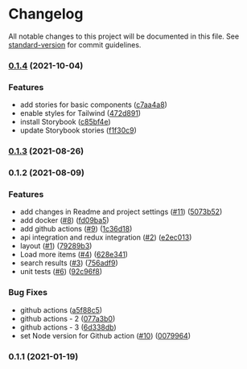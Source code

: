 # Changelog

All notable changes to this project will be documented in this file. See [standard-version](https://github.com/conventional-changelog/standard-version) for commit guidelines.

### [0.1.4](https://github.com/jtroya/artwork-search/compare/v0.1.3...v0.1.4) (2021-10-04)


### Features

* add stories for basic components ([c7aa4a8](https://github.com/jtroya/artwork-search/commit/c7aa4a882acff9385c93ca37ce0c879ec266abb7))
* enable styles for Tailwind ([472d891](https://github.com/jtroya/artwork-search/commit/472d8910c2b4a9c2b1cb4ecc0d788840d696ba45))
* install Storybook ([c85bf4e](https://github.com/jtroya/artwork-search/commit/c85bf4edbc6068fbd9e7333e957fcc69716a0edc))
* update Storybook stories ([f1f30c9](https://github.com/jtroya/artwork-search/commit/f1f30c904b4abd17ea75359f86e403e8a5307fea))

### [0.1.3](https://github.com/jtroya/artwork-search/compare/v0.1.2...v0.1.3) (2021-08-26)

### 0.1.2 (2021-08-09)


### Features

* add changes in Readme and project settings ([#11](https://github.com/jtroya/artwork-search/issues/11)) ([5073b52](https://github.com/jtroya/artwork-search/commit/5073b526dd2bb270a5ce4fbbd8047ad512334d56))
* add docker ([#8](https://github.com/jtroya/artwork-search/issues/8)) ([fd09ba5](https://github.com/jtroya/artwork-search/commit/fd09ba50b5f3a007847164c2e16eb648f4e05834))
* add github actions ([#9](https://github.com/jtroya/artwork-search/issues/9)) ([1c36d18](https://github.com/jtroya/artwork-search/commit/1c36d185bd07b4716d025fd06dbb4130f102083d))
* api integration and redux integration ([#2](https://github.com/jtroya/artwork-search/issues/2)) ([e2ec013](https://github.com/jtroya/artwork-search/commit/e2ec013e352d429d292131c16f39519d4aef0ba0))
* layout ([#1](https://github.com/jtroya/artwork-search/issues/1)) ([79289b3](https://github.com/jtroya/artwork-search/commit/79289b33345c73a7d4c481bbc6c80050fb1793c7))
* Load more items ([#4](https://github.com/jtroya/artwork-search/issues/4)) ([628e341](https://github.com/jtroya/artwork-search/commit/628e341bca73e007eead4848b6875c1106c3df06))
* search results ([#3](https://github.com/jtroya/artwork-search/issues/3)) ([756adf9](https://github.com/jtroya/artwork-search/commit/756adf95c9fdefe2f99d5f3e8b8e81c0f7c626c7))
* unit tests ([#6](https://github.com/jtroya/artwork-search/issues/6)) ([92c96f8](https://github.com/jtroya/artwork-search/commit/92c96f82365322eb63bc9ddc305d03afd91cc6ea))


### Bug Fixes

* github actions ([a5f88c5](https://github.com/jtroya/artwork-search/commit/a5f88c5a3de8e8e5a7b2c59d5d3b2f402c3b0327))
* github actions - 2 ([077a3b0](https://github.com/jtroya/artwork-search/commit/077a3b07adbd0e89aa4077be50c50711d4587b90))
* github actions - 3 ([6d338db](https://github.com/jtroya/artwork-search/commit/6d338db5932b61f0efea8fcdf46355efce23452b))
* set Node version for Github action ([#10](https://github.com/jtroya/artwork-search/issues/10)) ([0079964](https://github.com/jtroya/artwork-search/commit/007996471301f7ab053c6fe479a26d3f1a999449))

### 0.1.1 (2021-01-19)
